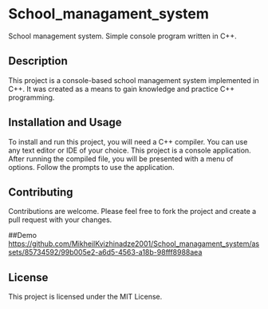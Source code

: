 # School_managament_system
School management system. Simple console program written in C++.

## Description
This project is a console-based school management system implemented in C++. It was created as a means to gain knowledge and practice C++ programming.


## Installation and Usage
To install and run this project, you will need a C++ compiler. You can use any text editor or IDE of your choice.
This project is a console application. After running the compiled file, you will be presented with a menu of options. Follow the prompts to use the application.

## Contributing
Contributions are welcome. Please feel free to fork the project and create a pull request with your changes.

##Demo
https://github.com/MikheilKvizhinadze2001/School_managament_system/assets/85734592/99b005e2-a6d5-4563-a18b-98fff8988aea

## License
This project is licensed under the MIT License.
